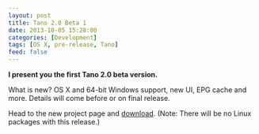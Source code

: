 ```yaml
---
layout: post
title: Tano 2.0 Beta 1
date: 2013-10-05 15:28:00
categories: [Development]
tags: [OS X, pre-release, Tano]
feed: false
---
```


<strong>I present you the first Tano 2.0 beta version.</strong>

What is new? OS X and 64-bit Windows support, new UI, EPG cache and more. Details will come before or on final release.

Head to the new project page and <a href="/tano-player/download/">download</a>. (Note: There will be no Linux packages with this release.)
